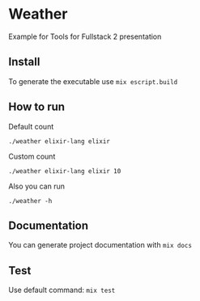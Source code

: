 # Weather

Example for Tools for Fullstack 2 presentation

## Install

To generate the executable use `mix escript.build`

## How to run

Default count

    ./weather elixir-lang elixir

Custom count

    ./weather elixir-lang elixir 10

Also you can run

    ./weather -h

## Documentation

You can generate project documentation with `mix docs`

## Test

Use default command: `mix test`
